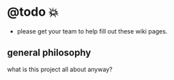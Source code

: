 # @todo :boom:
- please get your team to help fill out these wiki pages.

## general philosophy
what is this project all about anyway?


